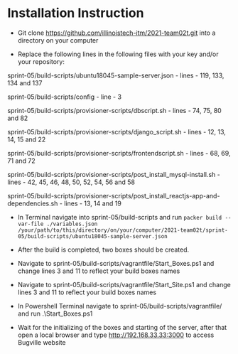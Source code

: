 # Installation Instruction

* Git clone https://github.com/illinoistech-itm/2021-team02t.git into a directory on your computer

* Replace the following lines in the following files with your key and/or your repository:

sprint-05/build-scripts/ubuntu18045-sample-server.json - lines - 119, 133, 134 and 137

sprint-05/build-scripts/config - line - 3

sprint-05/build-scripts/provisioner-scripts/dbscript.sh - lines - 74, 75, 80 and 82

sprint-05/build-scripts/provisioner-scripts/django_script.sh - lines - 12, 13, 14, 15 and 22

sprint-05/build-scripts/provisioner-scripts/frontendscript.sh - lines - 68, 69, 71 and 72

sprint-05/build-scripts/provisioner-scripts/post_install_mysql-install.sh - lines - 42, 45, 46, 48, 50, 52, 54, 56 and 58

sprint-05/build-scripts/provisioner-scripts/post_install_reactjs-app-and-dependencies.sh - lines - 13, 14 and 19

* In Terminal navigate into sprint-05/build-scripts and run `packer build --var-file ./variables.json /your/path/to/this/directory/on/your/computer/2021-team02t/sprint-05/build-scripts/ubuntu18045-sample-server.json`

* After the build is completed, two boxes should be created.

* Navigate to sprint-05/build-scripts/vagrantfile/Start_Boxes.ps1 and change lines 3 and 11 to reflect your build boxes names

* Navigate to sprint-05/build-scripts/vagrantfile/Start_Site.ps1 and change lines 3 and 11 to reflect your build boxes names

* In Powershell Terminal navigate to sprint-05/build-scripts/vagrantfile/ and run .\Start_Boxes.ps1

* Wait for the initializing of the boxes and starting of the server, after that open a local browser and type http://192.168.33.33:3000 to access Bugville website
